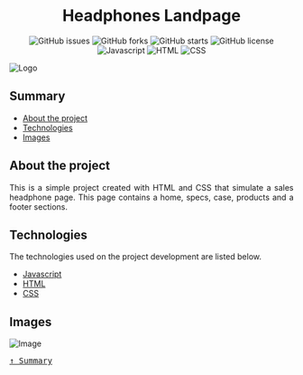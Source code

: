 <div align='justify'>

<div align='center'>

# **Headphones Landpage**

</div>

<div align='center'>

![GitHub issues](https://img.shields.io/github/issues/gezielelyon/headphones_landpage)
![GitHub forks](https://img.shields.io/github/forks/gezielelyon/headphones_landpage)
![GitHub starts](https://img.shields.io/github/stars/gezielelyon/headphones_landpage)
![GitHub license](https://img.shields.io/github/license/gezielelyon/headphones_landpage)
![Javascript](https://img.shields.io/badge/Javascript-Language-yellow)
![HTML](https://img.shields.io/badge/HTML-Hypertext-red)
![CSS](https://img.shields.io/badge/CSS-Styles-pink)

</div>

![Logo](https://user-images.githubusercontent.com/48457700/135769935-4d4a0e69-4e1f-4ec0-8211-0b937540cf7f.png)

## **Summary**
- [About the project](#about-the-project)
- [Technologies](#technologies)
- [Images](#images)

## **About the project**
This is a simple project created with HTML and CSS that simulate a sales headphone page. This page contains a home, specs, case, products and a footer sections.

## **Technologies**
The technologies used on the project development are listed below.

- [Javascript](https://developer.mozilla.org/pt-BR/docs/Web/JavaScript)
- [HTML](https://developer.mozilla.org/pt-BR/docs/Web/HTML)
- [CSS](https://developer.mozilla.org/pt-BR/docs/Web/CSS)

## **Images**
![Image](https://user-images.githubusercontent.com/48457700/135770023-6f897611-c8bf-4506-96b7-2d957cf87870.png)

<kbd>[&uarr; Summary](#summary)</kbd>
</div>
